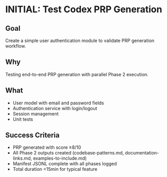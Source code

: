 # INITIAL: Test Codex PRP Generation

## Goal
Create a simple user authentication module to validate PRP generation workflow.

## Why
Testing end-to-end PRP generation with parallel Phase 2 execution.

## What
- User model with email and password fields
- Authentication service with login/logout
- Session management
- Unit tests

## Success Criteria
- PRP generated with score ≥8/10
- All Phase 2 outputs created (codebase-patterns.md, documentation-links.md, examples-to-include.md)
- Manifest JSONL complete with all phases logged
- Total duration <15min for typical feature
